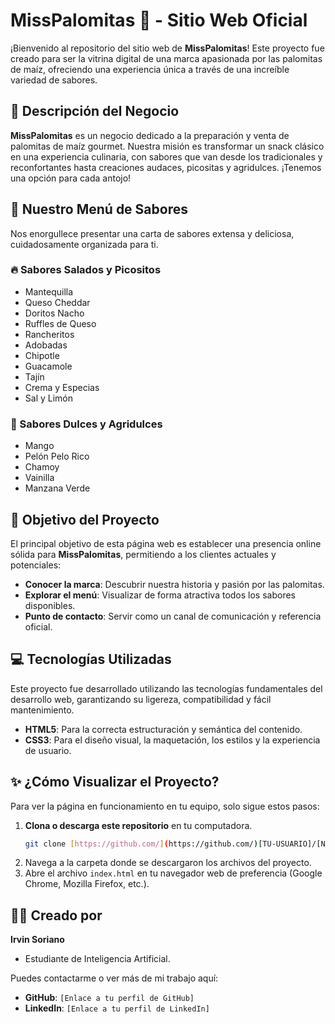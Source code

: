 # MissPalomitas 🍿 - Sitio Web Oficial

¡Bienvenido al repositorio del sitio web de **MissPalomitas**! Este proyecto fue creado para ser la vitrina digital de una marca apasionada por las palomitas de maíz, ofreciendo una experiencia única a través de una increíble variedad de sabores.

## 📝 Descripción del Negocio

**MissPalomitas** es un negocio dedicado a la preparación y venta de palomitas de maíz gourmet. Nuestra misión es transformar un snack clásico en una experiencia culinaria, con sabores que van desde los tradicionales y reconfortantes hasta creaciones audaces, picositas y agridulces. ¡Tenemos una opción para cada antojo!

## 🌽 Nuestro Menú de Sabores

Nos enorgullece presentar una carta de sabores extensa y deliciosa, cuidadosamente organizada para ti.

### 🔥 Sabores Salados y Picositos
* Mantequilla
* Queso Cheddar
* Doritos Nacho
* Ruffles de Queso
* Rancheritos
* Adobadas
* Chipotle
* Guacamole
* Tajín
* Crema y Especias
* Sal y Limón

### 🥭 Sabores Dulces y Agridulces
* Mango
* Pelón Pelo Rico
* Chamoy
* Vainilla
* Manzana Verde

## 🎯 Objetivo del Proyecto

El principal objetivo de esta página web es establecer una presencia online sólida para **MissPalomitas**, permitiendo a los clientes actuales y potenciales:

* **Conocer la marca**: Descubrir nuestra historia y pasión por las palomitas.
* **Explorar el menú**: Visualizar de forma atractiva todos los sabores disponibles.
* **Punto de contacto**: Servir como un canal de comunicación y referencia oficial.

## 💻 Tecnologías Utilizadas

Este proyecto fue desarrollado utilizando las tecnologías fundamentales del desarrollo web, garantizando su ligereza, compatibilidad y fácil mantenimiento.

* **HTML5**: Para la correcta estructuración y semántica del contenido.
* **CSS3**: Para el diseño visual, la maquetación, los estilos y la experiencia de usuario.

## ✨ ¿Cómo Visualizar el Proyecto?

Para ver la página en funcionamiento en tu equipo, solo sigue estos pasos:

1.  **Clona o descarga este repositorio** en tu computadora.
    ```sh
    git clone [https://github.com/](https://github.com/)[TU-USUARIO]/[NOMBRE-DEL-REPOSITORIO].git
    ```
2.  Navega a la carpeta donde se descargaron los archivos del proyecto.
3.  Abre el archivo `index.html` en tu navegador web de preferencia (Google Chrome, Mozilla Firefox, etc.).


## 👨‍💻 Creado por

**Irvin Soriano**
* Estudiante de Inteligencia Artificial.

Puedes contactarme o ver más de mi trabajo aquí:
* **GitHub**: `[Enlace a tu perfil de GitHub]`
* **LinkedIn**: `[Enlace a tu perfil de LinkedIn]`
